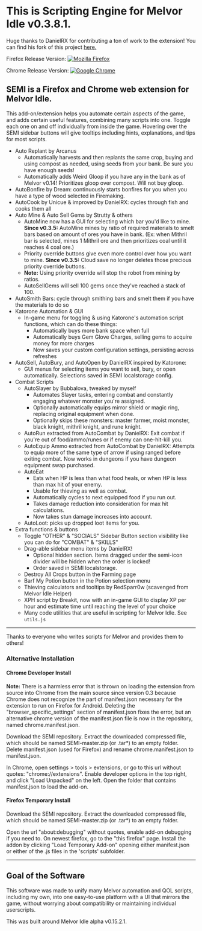# This is Scripting Engine for Melvor Idle v0.3.8.1.

Huge thanks to DanielRX for contributing a ton of work to the extension! You can find his fork of this project [here.](https://gitlab.com/DanielRX/SEMI)

Firefox Release Version: [![Mozilla Firefox](https://img.shields.io/amo/v/scripting-engine-melvor-idle?label=Scripting%20Engine%20for%20Melvor%20Idle%3A%20Firefox%20Add-on&logo=Mozilla%20Firefox)](https://addons.mozilla.org/en-US/firefox/addon/scripting-engine-melvor-idle/)

Chrome Release Version: [![Google Chrome](https://img.shields.io/chrome-web-store/v/mnjfmmpkdmgfpabgbeoclagnclmpmjgm?label=Scripting%20Engine%20for%20Melvor%20Idle%3A%20Chrome%20Add-on&logo=Google%20Chrome)](https://chrome.google.com/webstore/detail/scripting-engine-for-melv/mnjfmmpkdmgfpabgbeoclagnclmpmjgm?authuser=0&hl=en)

## SEMI is a Firefox and Chrome web extension for Melvor Idle.

This add-on/extension helps you automate certain aspects of the game, and adds certain useful features, combining many scripts into one. Toggle each one on and off individually from inside the game. Hovering over the SEMI sidebar buttons will give tooltips including hints, explanations, and tips for most scripts.

* Auto Replant by Arcanus
    * Automatically harvests and then replants the same crop, buying and using compost as needed, using seeds from your bank. Be sure you have enough seeds!
    * Automatically adds Weird Gloop if you have any in the bank as of Melvor v0.14! Prioritizes gloop over compost. Will not buy gloop.
* AutoBonfire by Dream: continuously starts bonfires for you when you have a type of wood selected in Firemaking.
* AutoCook by Unicue & improved by DanielRX: cycles through fish and cooks them all
* Auto Mine & Auto Sell Gems by Strutty & others
    * AutoMine now has a GUI for selecting which bar you'd like to mine. **Since v0.3.5:** AutoMine mines by ratio of required materials to smelt bars based on amount of ores you have in bank. (Ex: when Mithril bar is selected, mines 1 Mithril ore and then prioritizes coal until it reaches 4 coal ore.)
    * Priority override buttons give even more control over how you want to mine. **Since v0.3.5:** Cloud save no longer deletes those precious priority override buttons.
    * **Note:** Using priority override will stop the robot from mining by ratios.
    * AutoSellGems will sell 100 gems once they've reached a stack of 100.
* AutoSmith Bars: cycle through smithing bars and smelt them if you have the materials to do so
* Katorone Automation & GUI
    * In-game menu for toggling & using Katorone's automation script functions, which can do these things:
        * Automatically buys more bank space when full
        * Automatically buys Gem Glove Charges, selling gems to acquire money for more charges
        * Now saves your custom configuration settings, persisting across refreshes
* AutoSell, AutoBury, and AutoOpen by DanielRX inspired by Katorone:
    * GUI menus for selecting items you want to sell, bury, or open automatically. Selections saved in SEMI localstorage config.
* Combat Scripts
    * AutoSlayer by Bubbalova, tweaked by myself
        * Automates Slayer tasks, entering combat and constantly engaging whatever monster you're assigned.
        * Optionally automatically equips mirror shield or magic ring, replacing original equipment when done.
        * Optionally skips these monsters: master farmer, moist monster, black knight, mithril knight, and rune knight.
    * AutoRun extracted from AutoCombat by DanielRX: Exit combat if you're out of food/ammo/runes or if enemy can one-hit-kill you.
    * AutoEquip Ammo extracted from AutoCombat by DanielRX: Attempts to equip more of the same type of arrow if using ranged before exiting combat. Now works in dungeons if you have dungeon equipment swap purchased.
    * AutoEat
        * Eats when HP is less than what food heals, or when HP is less than max hit of your enemy.
        * Usable for thieving as well as combat.
        * Automatically cycles to next equipped food if you run out.
        * Takes damage reduction into consideration for max hit calculations.
        * Now takes stun damage increases into account.
    * AutoLoot: picks up dropped loot items for you.
* Extra functions & buttons
    * Toggle "OTHER" & "SOCIALS" Sidebar Button section visibility like you can do for "COMBAT" & "SKILLS"
    * Drag-able sidebar menu items by DanielRX!
        * Optional hidden section. Items dragged under the semi-icon divider will be hidden when the order is locked!
        * Order saved in SEMI localstorage.
    * Destroy All Crops button in the Farming page
    * Barf My Potion button in the Potion selection menu
    * Thieving calculators and tooltips by RedSparr0w (scavenged from Melvor Idle Helper)
    * XPH script by Breakit, now with an in-game GUI to display XP per hour and estimate time until reaching the level of your choice
    * Many code utilities that are useful in scripting for Melvor Idle. See `utils.js`

***

Thanks to everyone who writes scripts for Melvor and provides them to others!

### Alternative Installation

#### Chrome Developer Install

**Note:** There is a harmless error that is thrown on loading the extension from source into Chrome from the main source since version 0.3 because Chrome does not recognize the part of manifest.json necessary for the extension to run on Firefox for Android. Deleting the "browser_specific_settings" section of manifest.json fixes the error, but an alternative chrome version of the manifest.json file is now in the repository, named chrome.manifest.json.

Download the SEMI repository. Extract the downloaded compressed file, which should be named SEMI-master.zip (or .tar*) to an empty folder. Delete manifest.json (used for Firefox) and rename chrome.manifest.json to manifest.json.

In Chrome, open settings > tools > extensions, or go to this url without quotes: "chrome://extensions". Enable developer options in the top right, and click "Load Unpacked" on the left. Open the folder that contains manifest.json to load the add-on.

#### Firefox Temporary Install

Download the SEMI repository. Extract the downloaded compressed file, which should be named SEMI-master.zip (or .tar*) to an empty folder.

Open the url "about:debugging" without quotes, enable add-on debugging if you need to. On newest firefox, go to the "this firefox" page. Install the addon by clicking "Load Temporary Add-on" opening either manifest.json or either of the .js files in the 'scripts' subfolder.


***

## Goal of the Software
This software was made to unify many Melvor automation and QOL scripts, including my own, into one easy-to-use platform with a UI that mirrors the game, without worrying about compatibility or maintaining individual userscripts.

This was built around Melvor Idle alpha v0.15.2.1.
